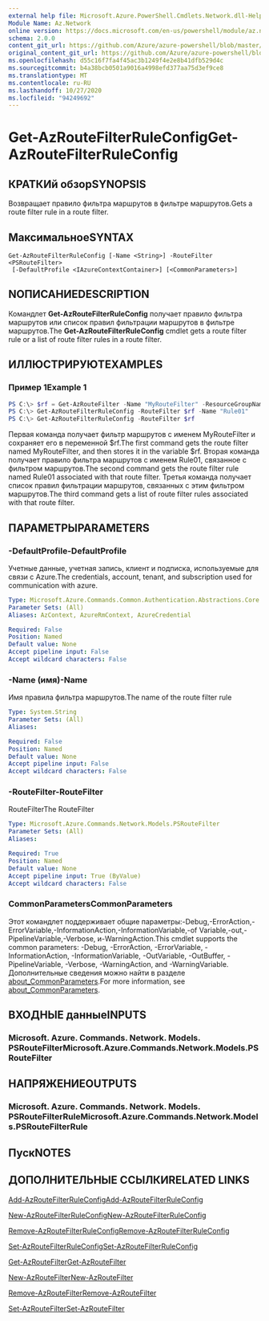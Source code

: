 ```yaml
---
external help file: Microsoft.Azure.PowerShell.Cmdlets.Network.dll-Help.xml
Module Name: Az.Network
online version: https://docs.microsoft.com/en-us/powershell/module/az.network/get-azroutefilterruleconfig
schema: 2.0.0
content_git_url: https://github.com/Azure/azure-powershell/blob/master/src/Network/Network/help/Get-AzRouteFilterRuleConfig.md
original_content_git_url: https://github.com/Azure/azure-powershell/blob/master/src/Network/Network/help/Get-AzRouteFilterRuleConfig.md
ms.openlocfilehash: d55c16f7fa4f45ac3b1249f4e2e8b41dfb529d4c
ms.sourcegitcommit: b4a38bcb0501a9016a4998efd377aa75d3ef9ce8
ms.translationtype: MT
ms.contentlocale: ru-RU
ms.lasthandoff: 10/27/2020
ms.locfileid: "94249692"
---
```

# <span data-ttu-id="48442-101">Get-AzRouteFilterRuleConfig</span><span class="sxs-lookup"><span data-stu-id="48442-101">Get-AzRouteFilterRuleConfig</span></span>

## <span data-ttu-id="48442-102">КРАТКИй обзор</span><span class="sxs-lookup"><span data-stu-id="48442-102">SYNOPSIS</span></span>
<span data-ttu-id="48442-103">Возвращает правило фильтра маршрутов в фильтре маршрутов.</span><span class="sxs-lookup"><span data-stu-id="48442-103">Gets a route filter rule in a route filter.</span></span>

## <span data-ttu-id="48442-104">Максимальное</span><span class="sxs-lookup"><span data-stu-id="48442-104">SYNTAX</span></span>

```
Get-AzRouteFilterRuleConfig [-Name <String>] -RouteFilter <PSRouteFilter>
 [-DefaultProfile <IAzureContextContainer>] [<CommonParameters>]
```

## <span data-ttu-id="48442-105">NОПИСАНИЕ</span><span class="sxs-lookup"><span data-stu-id="48442-105">DESCRIPTION</span></span>
<span data-ttu-id="48442-106">Командлет **Get-AzRouteFilterRuleConfig** получает правило фильтра маршрутов или список правил фильтрации маршрутов в фильтре маршрутов.</span><span class="sxs-lookup"><span data-stu-id="48442-106">The **Get-AzRouteFilterRuleConfig** cmdlet gets a route filter rule or a list of route filter rules in a route filter.</span></span>

## <span data-ttu-id="48442-107">ИЛЛЮСТРИРУЮТ</span><span class="sxs-lookup"><span data-stu-id="48442-107">EXAMPLES</span></span>

### <span data-ttu-id="48442-108">Пример 1</span><span class="sxs-lookup"><span data-stu-id="48442-108">Example 1</span></span>
```powershell
PS C:\> $rf = Get-AzRouteFilter -Name "MyRouteFilter" -ResourceGroupName "MyResourceGroup"
PS C:\> Get-AzRouteFilterRuleConfig -RouteFilter $rf -Name "Rule01"
PS C:\> Get-AzRouteFilterRuleConfig -RouteFilter $rf
```

<span data-ttu-id="48442-109">Первая команда получает фильтр маршрутов с именем MyRouteFilter и сохраняет его в переменной $rf.</span><span class="sxs-lookup"><span data-stu-id="48442-109">The first command gets the route filter named MyRouteFilter, and then stores it in the variable $rf.</span></span>
<span data-ttu-id="48442-110">Вторая команда получает правило фильтра маршрутов с именем Rule01, связанное с фильтром маршрутов.</span><span class="sxs-lookup"><span data-stu-id="48442-110">The second command gets the route filter rule named Rule01 associated with that route filter.</span></span>
<span data-ttu-id="48442-111">Третья команда получает список правил фильтрации маршрутов, связанных с этим фильтром маршрутов.</span><span class="sxs-lookup"><span data-stu-id="48442-111">The third command gets a list of route filter rules associated with that route filter.</span></span>

## <span data-ttu-id="48442-112">ПАРАМЕТРЫ</span><span class="sxs-lookup"><span data-stu-id="48442-112">PARAMETERS</span></span>

### <span data-ttu-id="48442-113">-DefaultProfile</span><span class="sxs-lookup"><span data-stu-id="48442-113">-DefaultProfile</span></span>
<span data-ttu-id="48442-114">Учетные данные, учетная запись, клиент и подписка, используемые для связи с Azure.</span><span class="sxs-lookup"><span data-stu-id="48442-114">The credentials, account, tenant, and subscription used for communication with azure.</span></span>

```yaml
Type: Microsoft.Azure.Commands.Common.Authentication.Abstractions.Core.IAzureContextContainer
Parameter Sets: (All)
Aliases: AzContext, AzureRmContext, AzureCredential

Required: False
Position: Named
Default value: None
Accept pipeline input: False
Accept wildcard characters: False
```

### <span data-ttu-id="48442-115">-Name (имя)</span><span class="sxs-lookup"><span data-stu-id="48442-115">-Name</span></span>
<span data-ttu-id="48442-116">Имя правила фильтра маршрутов.</span><span class="sxs-lookup"><span data-stu-id="48442-116">The name of the route filter rule</span></span>

```yaml
Type: System.String
Parameter Sets: (All)
Aliases:

Required: False
Position: Named
Default value: None
Accept pipeline input: False
Accept wildcard characters: False
```

### <span data-ttu-id="48442-117">-RouteFilter</span><span class="sxs-lookup"><span data-stu-id="48442-117">-RouteFilter</span></span>
<span data-ttu-id="48442-118">RouteFilter</span><span class="sxs-lookup"><span data-stu-id="48442-118">The RouteFilter</span></span>

```yaml
Type: Microsoft.Azure.Commands.Network.Models.PSRouteFilter
Parameter Sets: (All)
Aliases:

Required: True
Position: Named
Default value: None
Accept pipeline input: True (ByValue)
Accept wildcard characters: False
```

### <span data-ttu-id="48442-119">CommonParameters</span><span class="sxs-lookup"><span data-stu-id="48442-119">CommonParameters</span></span>
<span data-ttu-id="48442-120">Этот командлет поддерживает общие параметры:-Debug,-ErrorAction,-ErrorVariable,-InformationAction,-InformationVariable,-of Variable,-out,-PipelineVariable,-Verbose, и-WarningAction.</span><span class="sxs-lookup"><span data-stu-id="48442-120">This cmdlet supports the common parameters: -Debug, -ErrorAction, -ErrorVariable, -InformationAction, -InformationVariable, -OutVariable, -OutBuffer, -PipelineVariable, -Verbose, -WarningAction, and -WarningVariable.</span></span> <span data-ttu-id="48442-121">Дополнительные сведения можно найти в разделе [about_CommonParameters](http://go.microsoft.com/fwlink/?LinkID=113216).</span><span class="sxs-lookup"><span data-stu-id="48442-121">For more information, see [about_CommonParameters](http://go.microsoft.com/fwlink/?LinkID=113216).</span></span>

## <span data-ttu-id="48442-122">ВХОДНЫЕ данные</span><span class="sxs-lookup"><span data-stu-id="48442-122">INPUTS</span></span>

### <span data-ttu-id="48442-123">Microsoft. Azure. Commands. Network. Models. PSRouteFilter</span><span class="sxs-lookup"><span data-stu-id="48442-123">Microsoft.Azure.Commands.Network.Models.PSRouteFilter</span></span>

## <span data-ttu-id="48442-124">НАПРЯЖЕНИЕ</span><span class="sxs-lookup"><span data-stu-id="48442-124">OUTPUTS</span></span>

### <span data-ttu-id="48442-125">Microsoft. Azure. Commands. Network. Models. PSRouteFilterRule</span><span class="sxs-lookup"><span data-stu-id="48442-125">Microsoft.Azure.Commands.Network.Models.PSRouteFilterRule</span></span>

## <span data-ttu-id="48442-126">Пуск</span><span class="sxs-lookup"><span data-stu-id="48442-126">NOTES</span></span>

## <span data-ttu-id="48442-127">ДОПОЛНИТЕЛЬНЫЕ ССЫЛКИ</span><span class="sxs-lookup"><span data-stu-id="48442-127">RELATED LINKS</span></span>

[<span data-ttu-id="48442-128">Add-AzRouteFilterRuleConfig</span><span class="sxs-lookup"><span data-stu-id="48442-128">Add-AzRouteFilterRuleConfig</span></span>](./Add-AzRouteFilterRuleConfig.md)

[<span data-ttu-id="48442-129">New-AzRouteFilterRuleConfig</span><span class="sxs-lookup"><span data-stu-id="48442-129">New-AzRouteFilterRuleConfig</span></span>](./New-AzRouteFilterRuleConfig.md)

[<span data-ttu-id="48442-130">Remove-AzRouteFilterRuleConfig</span><span class="sxs-lookup"><span data-stu-id="48442-130">Remove-AzRouteFilterRuleConfig</span></span>](./Remove-AzRouteFilterRuleConfig.md)

[<span data-ttu-id="48442-131">Set-AzRouteFilterRuleConfig</span><span class="sxs-lookup"><span data-stu-id="48442-131">Set-AzRouteFilterRuleConfig</span></span>](./Set-AzRouteFilterRuleConfig.md)

[<span data-ttu-id="48442-132">Get-AzRouteFilter</span><span class="sxs-lookup"><span data-stu-id="48442-132">Get-AzRouteFilter</span></span>](./Get-AzRouteFilter.md)

[<span data-ttu-id="48442-133">New-AzRouteFilter</span><span class="sxs-lookup"><span data-stu-id="48442-133">New-AzRouteFilter</span></span>](./New-AzRouteFilter.md)

[<span data-ttu-id="48442-134">Remove-AzRouteFilter</span><span class="sxs-lookup"><span data-stu-id="48442-134">Remove-AzRouteFilter</span></span>](./Remove-AzRouteFilter.md)

[<span data-ttu-id="48442-135">Set-AzRouteFilter</span><span class="sxs-lookup"><span data-stu-id="48442-135">Set-AzRouteFilter</span></span>](./Set-AzRouteFilter.md)
